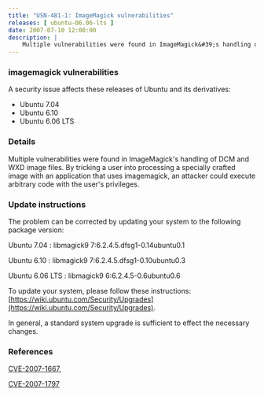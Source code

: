 ```yaml
---
title: "USN-481-1: ImageMagick vulnerabilities"
releases: [ ubuntu-06.06-lts ]
date: 2007-07-10 12:00:00
description: |
    Multiple vulnerabilities were found in ImageMagick&#39;s handling of DCM and WXD image files.  By tricking a user into processing a specially crafted image with an application that uses imagemagick, an attacker could execute arbitrary code with the user&#39;s privileges.
--- 
```

 
### imagemagick vulnerabilities

A security issue affects these releases of Ubuntu and its derivatives:

* Ubuntu 7.04
* Ubuntu 6.10
* Ubuntu 6.06 LTS

### Details

Multiple vulnerabilities were found in ImageMagick&#39;s handling of DCM and WXD image files. By tricking a user into processing a specially crafted image with an application that uses imagemagick, an attacker could execute arbitrary code with the user&#39;s privileges.

### Update instructions

The problem can be corrected by updating your system to the following package version:

Ubuntu 7.04
 : libmagick9 <span>7:6.2.4.5.dfsg1-0.14ubuntu0.1</span>

Ubuntu 6.10
 : libmagick9 <span>7:6.2.4.5.dfsg1-0.10ubuntu0.3</span>

Ubuntu 6.06 LTS
 : libmagick9 <span>6:6.2.4.5-0.6ubuntu0.6</span>

To update your system, please follow these instructions: [https://wiki.ubuntu.com/Security/Upgrades](https://wiki.ubuntu.com/Security/Upgrades).

In general, a standard system upgrade is sufficient to effect the necessary changes.

### References

 [CVE-2007-1667](http://people.ubuntu.com/~ubuntu-security/cve/CVE-2007-1667), 

 [CVE-2007-1797](http://people.ubuntu.com/~ubuntu-security/cve/CVE-2007-1797)
 

